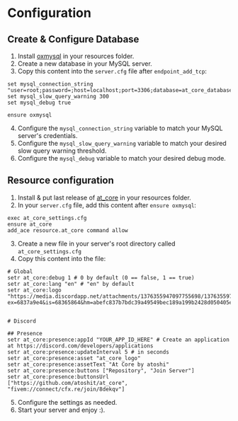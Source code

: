 # Configuration

## Create & Configure Database
1. Install [oxmysql](https://overextended.dev/oxmysql) in your resources folder.
2. Create a new database in your MySQL server.
3. Copy this content into the `server.cfg` file after `endpoint_add_tcp`:
```
set mysql_connection_string "user=root;password=;host=localhost;port=3306;database=at_core_database"
set mysql_slow_query_warning 300
set mysql_debug true

ensure oxmysql
```
4. Configure the `mysql_connection_string` variable to match your MySQL server's credentials.
5. Configure the `mysql_slow_query_warning` variable to match your desired slow query warning threshold.
6. Configure the `mysql_debug` variable to match your desired debug mode.

## Resource configuration
1. Install & put last release of [at_core](https://github.com/atoshit/at_core/releases) in your resources folder.
2. In your `server.cfg` file, add this content after `ensure oxmysql`:
```
exec at_core_settings.cfg
ensure at_core
add_ace resource.at_core command allow
```
3. Create a new file in your server's root directory called `at_core_settings.cfg`
4. Copy this content into the file:
```
# Global
setr at_core:debug 1 # 0 by default (0 == false, 1 == true)
setr at_core:lang "en" # "en" by default
setr at_core:logo "https://media.discordapp.net/attachments/1376355947097755698/1376355976537571419/at_core_logo512.png?ex=6837a9e4&is=68365864&hm=abefc837b7bdc39a49549bec189a199b2428d050405edadff95edc169f779134&=&format=webp&quality=lossless"


# Discord

## Presence
setr at_core:presence:appId "YOUR_APP_ID_HERE" # Create an application at https://discord.com/developers/applications
setr at_core:presence:updateInterval 5 # in seconds
setr at_core:presence:asset "at_core_logo" 
setr at_core:presence:assetText "At Core by atoshi" 
setr at_core:presence:buttons ["Repository", "Join Server"]
setr at_core:presence:buttonsUrl ["https://github.com/atoshit/at_core", "fivem://connect/cfx.re/join/8dekqv"]
```
5. Configure the settings as needed.
6. Start your server and enjoy :).